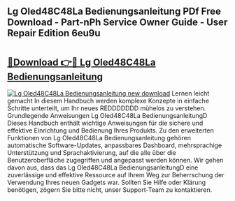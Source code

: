 ## Lg Oled48C48La Bedienungsanleitung PDf Free Download - Part-nPh Service Owner Guide - User Repair Edition 6eu9u

# <h2><a href="http://df4wm5.blite.top/?on=Lg+Oled48C48La+Bedienungsanleitung">🔗Download 👉🔴 Lg Oled48C48La Bedienungsanleitung</a></h2>

[![Lg Oled48C48La Bedienungsanleitung new download](https://i.imgur.com/lujVjoI.png)](http://df4wm5.blite.top/?on=Lg+Oled48C48La+Bedienungsanleitung)
Lernen leicht gemacht In diesem Handbuch werden komplexe Konzepte in einfache Schritte unterteilt, um Ihr neues REDDDDDDD mühelos zu verstehen. Grundlegende Anweisungen Lg Oled48C48La BedienungsanleitungD Dieses Handbuch enthält wichtige Anweisungen für die sichere und effektive Einrichtung und Bedienung Ihres Produkts. Zu den erweiterten Funktionen von Lg Oled48C48La Bedienungsanleitung gehören automatische Software-Updates, anpassbares Dashboard, mehrsprachige Unterstützung und Sprachaktivierung, auf die alle über die Benutzeroberfläche zugegriffen und angepasst werden können. Wir gehen davon aus, dass das Lg Oled48C48La BedienungsanleitungD eine zuverlässige und effektive Ressource auf Ihrem Weg zur Beherrschung der Verwendung Ihres neuen Gadgets war. Sollten Sie Hilfe oder Klärung benötigen, zögern Sie bitte nicht, unser Support-Team zu kontaktieren.
